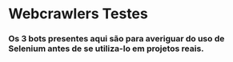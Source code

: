 # Webcrawlers Testes
### Os 3 bots presentes aqui são para averiguar do uso de Selenium antes de se utiliza-lo em projetos reais.

